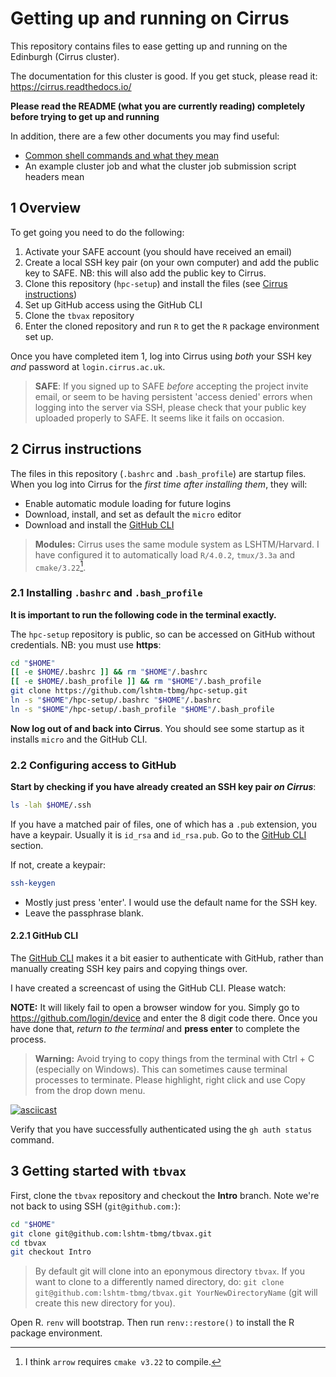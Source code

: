 # Getting up and running on Cirrus

This repository contains files to ease getting up and running on the Edinburgh (Cirrus cluster).

The documentation for this cluster is good. If you get stuck, please read it: <https://cirrus.readthedocs.io/>

**Please read the README (what you are currently reading) completely before trying to get up and running**

In addition, there are a few other documents you may find useful:

* [Common shell commands and what they mean](common-shell-commands.md)
* An example cluster job and what the cluster job submission script headers mean

## 1 Overview

To get going you need to do the following:

1. Activate your SAFE account (you should have received an email)
2. Create a local SSH key pair (on your own computer) and add the public key to SAFE. NB: this will also add the public key to Cirrus.
3. Clone this repository (`hpc-setup`) and install the files (see [Cirrus instructions](#2-cirrus-instructions))
4. Set up GitHub access using the GitHub CLI
5. Clone the `tbvax` repository
6. Enter the cloned repository and run `R` to get the `R` package environment set up.

Once you have completed item 1, log into Cirrus using _both_ your SSH key _and_ password at `login.cirrus.ac.uk`.

> **SAFE**: If you signed up to SAFE _before_ accepting the project invite email, or seem to be having persistent 'access denied' errors when logging into the server via SSH, please check that your public key uploaded properly to SAFE. It seems like it fails on occasion.


## 2 Cirrus instructions

The files in this repository (`.bashrc` and `.bash_profile`) are startup files. When you log into Cirrus for the _first time after installing them_, they will:

* Enable automatic module loading for future logins
* Download, install, and set as default the `micro` editor
* Download and install the [GitHub CLI][ghcli]

> **Modules:** Cirrus uses the same module system as LSHTM/Harvard. I have configured it to automatically load `R/4.0.2`, `tmux/3.3a` and `cmake/3.22`[^cmake].

### 2.1 Installing `.bashrc` and `.bash_profile`

**It is important to run the following code in the terminal exactly.**

The `hpc-setup` repository is public, so can be accessed on GitHub without credentials. NB: you must use **https**:

```bash
cd "$HOME"
[[ -e $HOME/.bashrc ]] && rm "$HOME"/.bashrc
[[ -e $HOME/.bash_profile ]] && rm "$HOME"/.bash_profile
git clone https://github.com/lshtm-tbmg/hpc-setup.git
ln -s "$HOME"/hpc-setup/.bashrc "$HOME"/.bashrc
ln -s "$HOME"/hpc-setup/.bash_profile "$HOME"/.bash_profile
```

**Now log out of and back into Cirrus**. You should see some startup as it installs `micro` and the GitHub CLI.

### 2.2 Configuring access to GitHub

**Start by checking if you have already created an SSH key pair _on Cirrus_**:

```bash
ls -lah $HOME/.ssh
```

If you have a matched pair of files, one of which has a `.pub` extension, you have a keypair. Usually it is `id_rsa` and `id_rsa.pub`. Go to the [GitHub CLI](#221-github-cli) section.

If not, create a keypair:

```bash
ssh-keygen
```

* Mostly just press 'enter'. I would use the default name for the SSH key.
* Leave the passphrase blank.

#### 2.2.1 GitHub CLI

The [GitHub CLI][ghcli] makes it a bit easier to authenticate with GitHub, rather than manually creating SSH key pairs and copying things over.

I have created a screencast of using the GitHub CLI. Please watch:

**NOTE:** It will likely fail to open a browser window for you. Simply go to <https://github.com/login/device> and enter the 8 digit code there. Once you have done that, _return to the terminal_ and **press enter** to complete the process.

> **Warning:** Avoid trying to copy things from the terminal with Ctrl + C (especially on Windows). This can sometimes cause terminal processes to terminate. Please highlight, right click and use Copy from the drop down menu. 

[![asciicast](https://asciinema.org/a/eyYUm2w7VNEbEirGETIUmN4eP.svg)](https://asciinema.org/a/eyYUm2w7VNEbEirGETIUmN4eP)

Verify that you have successfully authenticated using the `gh auth status` command.

## 3 Getting started with `tbvax`

First, clone the `tbvax` repository and checkout the **Intro** branch. Note we're not back to using SSH (`git@github.com:`):

```bash
cd "$HOME"
git clone git@github.com:lshtm-tbmg/tbvax.git
cd tbvax
git checkout Intro
```

> By default git will clone into an eponymous directory `tbvax`. If you want to clone to a differently named directory, do: `git clone git@github.com:lshtm-tbmg/tbvax.git YourNewDirectoryName` (git will create this new directory for you).

Open R. `renv` will bootstrap. Then run `renv::restore()` to install the R package environment.

[^cmake]: I think `arrow` requires `cmake v3.22` to compile.

[ghcli]: cli.github.com